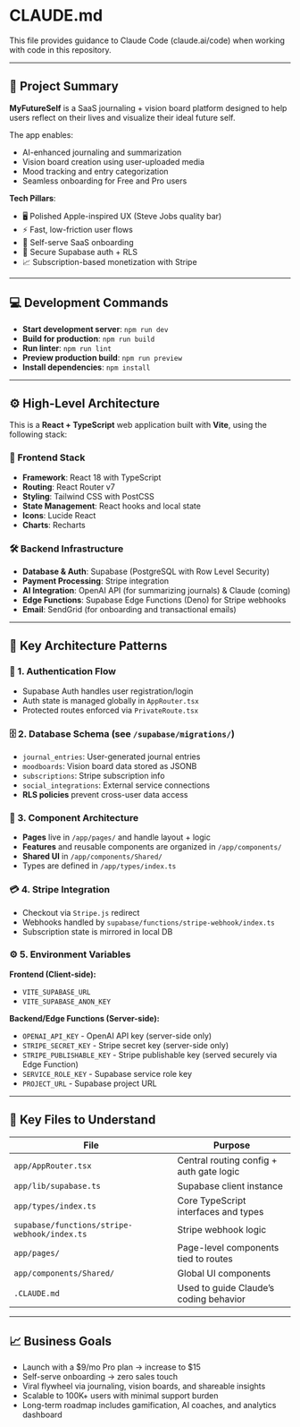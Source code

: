 # CLAUDE.md

This file provides guidance to Claude Code (claude.ai/code) when working with code in this repository.

---

## 🧠 Project Summary

**MyFutureSelf** is a SaaS journaling + vision board platform designed to help users reflect on their lives and visualize their ideal future self.

The app enables:
- AI-enhanced journaling and summarization
- Vision board creation using user-uploaded media
- Mood tracking and entry categorization
- Seamless onboarding for Free and Pro users

**Tech Pillars**:
- 🖥️ Polished Apple-inspired UX (Steve Jobs quality bar)
- ⚡ Fast, low-friction user flows
- 🎯 Self-serve SaaS onboarding
- 🔐 Secure Supabase auth + RLS
- 📈 Subscription-based monetization with Stripe

---

## 💻 Development Commands

- **Start development server**: `npm run dev`
- **Build for production**: `npm run build`
- **Run linter**: `npm run lint`
- **Preview production build**: `npm run preview`
- **Install dependencies**: `npm install`

---

## ⚙️ High-Level Architecture

This is a **React + TypeScript** web application built with **Vite**, using the following stack:

### 🧩 Frontend Stack
- **Framework**: React 18 with TypeScript
- **Routing**: React Router v7
- **Styling**: Tailwind CSS with PostCSS
- **State Management**: React hooks and local state
- **Icons**: Lucide React
- **Charts**: Recharts

### 🛠️ Backend Infrastructure
- **Database & Auth**: Supabase (PostgreSQL with Row Level Security)
- **Payment Processing**: Stripe integration
- **AI Integration**: OpenAI API (for summarizing journals) & Claude (coming)
- **Edge Functions**: Supabase Edge Functions (Deno) for Stripe webhooks
- **Email**: SendGrid (for onboarding and transactional emails)

---

## 🧱 Key Architecture Patterns

### 🔐 1. Authentication Flow
- Supabase Auth handles user registration/login
- Auth state is managed globally in `AppRouter.tsx`
- Protected routes enforced via `PrivateRoute.tsx`

### 🗄️ 2. Database Schema (see `/supabase/migrations/`)
- `journal_entries`: User-generated journal entries
- `moodboards`: Vision board data stored as JSONB
- `subscriptions`: Stripe subscription info
- `social_integrations`: External service connections
- **RLS policies** prevent cross-user data access

### 🧩 3. Component Architecture
- **Pages** live in `/app/pages/` and handle layout + logic
- **Features** and reusable components are organized in `/app/components/`
- **Shared UI** in `/app/components/Shared/`
- Types are defined in `/app/types/index.ts`

### 💳 4. Stripe Integration
- Checkout via `Stripe.js` redirect
- Webhooks handled by `supabase/functions/stripe-webhook/index.ts`
- Subscription state is mirrored in local DB

### ⚙️ 5. Environment Variables

**Frontend (Client-side):**
- `VITE_SUPABASE_URL`
- `VITE_SUPABASE_ANON_KEY`

**Backend/Edge Functions (Server-side):**
- `OPENAI_API_KEY` - OpenAI API key (server-side only)
- `STRIPE_SECRET_KEY` - Stripe secret key (server-side only)
- `STRIPE_PUBLISHABLE_KEY` - Stripe publishable key (served securely via Edge Function)
- `SERVICE_ROLE_KEY` - Supabase service role key
- `PROJECT_URL` - Supabase project URL

---

## 🧭 Key Files to Understand

| File | Purpose |
|------|---------|
| `app/AppRouter.tsx` | Central routing config + auth gate logic |
| `app/lib/supabase.ts` | Supabase client instance |
| `app/types/index.ts` | Core TypeScript interfaces and types |
| `supabase/functions/stripe-webhook/index.ts` | Stripe webhook logic |
| `app/pages/` | Page-level components tied to routes |
| `app/components/Shared/` | Global UI components |
| `.CLAUDE.md` | Used to guide Claude’s coding behavior |

---

## 📈 Business Goals

- Launch with a $9/mo Pro plan → increase to $15
- Self-serve onboarding → zero sales touch
- Viral flywheel via journaling, vision boards, and shareable insights
- Scalable to 100K+ users with minimal support burden
- Long-term roadmap includes gamification, AI coaches, and analytics dashboard